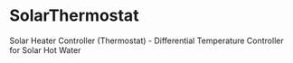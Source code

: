 # SolarThermostat
Solar Heater Controller (Thermostat) - Differential Temperature Controller for Solar Hot Water
